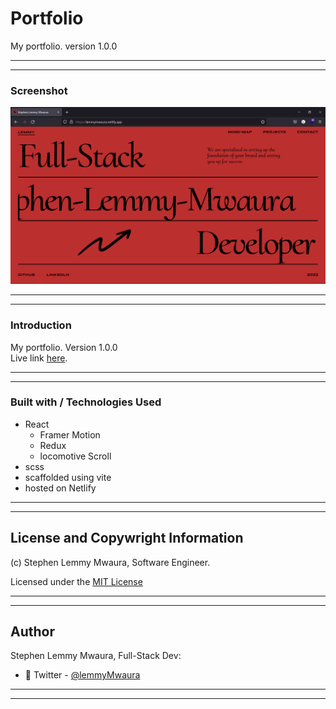 # Portfolio
My portfolio. version 1.0.0

---
___

### Screenshot
![Website](src/assets/images/portfolio.png)

___
---

### Introduction
My portfolio. Version 1.0.0 <Br>
Live link [here](https://lemmymwaura.netlify.app/).

---
___

### Built with / Technologies Used
- React
  - Framer Motion
  - Redux
  - locomotive Scroll
- scss
- scaffolded using vite
- hosted on Netlify

---
___

## License and Copywright Information
(c) Stephen Lemmy Mwaura, Software Engineer.

Licensed under the [MIT License](LISENCE)

---
___

## Author 
Stephen Lemmy Mwaura, Full-Stack Dev:

- 🎱 Twitter - [@lemmyMwaura](https://twitter.com/lemmyMwaura8)
---
___
